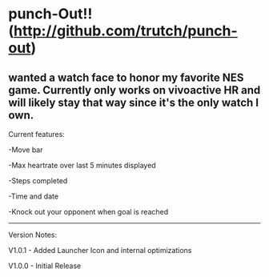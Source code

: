 punch-Out!!(http://github.com/trutch/punch-out)
===============================================

 wanted a watch face to honor my favorite NES game. Currently only works on vivoactive HR and will likely stay that way since it's the only watch I own.
 -------------------------------

 Current features:

 -Move bar

 -Max heartrate over last 5 minutes displayed

 -Steps completed

 -Time and date

 -Knock out your opponent when goal is reached

 -------------------------------

 Version Notes:

 V1.0.1 - Added Launcher Icon and internal optimizations

 V1.0.0 - Initial Release
